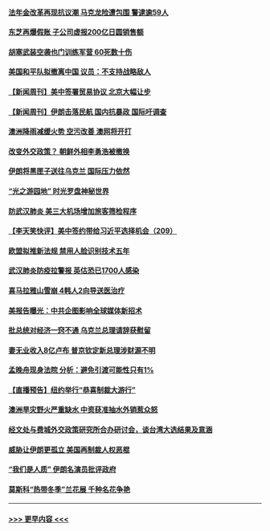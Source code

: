 #### [法年金改革再现抗议潮 马克龙险遭包围 警逮逾59人](../pages/prog202/a102755953.md?t=01191355) 
#### [东芝再爆假账 子公司虚报200亿日圆销售额](../pages/prog202/a102755949.md?t=01191355) 
#### [胡塞武装空袭也门训练军营 60死数十伤](../pages/prog202/a102755921.md?t=01191355) 
#### [美国和平队拟撤离中国 议员：不支持战略敌人](../pages/prog202/a102755896.md?t=01191355) 
#### [【新闻周刊】美中签署贸易协议  北京大幅让步](../pages/prog202/a102755893.md?t=01191355) 
#### [【新闻周刊】伊朗击落民航 国内抗暴政 国际吁调查](../pages/prog202/a102755773.md?t=01191355) 
#### [澳洲降雨减缓火势 空污改善 澳网将开打](../pages/prog202/a102755661.md?t=01191355) 
#### [改变外交政策？ 朝鲜外相李勇浩被撤换](../pages/prog202/a102755817.md?t=01191355) 
#### [伊朗将黑匣子送往乌克兰 国际压力依然](../pages/prog202/a102755784.md?t=01191355) 
#### [“光之游园地” 时光罗盘神秘世界](../pages/prog202/a102755744.md?t=01191355) 
#### [防武汉肺炎 美三大机场增加旅客筛检程序](../pages/prog202/a102755752.md?t=01191355) 
#### [【李天笑快评】美中签约带给习近平选择机会（209）](../pages/prog202/a102755709.md?t=01191355) 
#### [欧盟拟推新法规  禁用人脸识别技术五年](../pages/prog202/a102755658.md?t=01191355) 
#### [武汉肺炎防疫拉警报 英估恐已1700人感染](../pages/prog202/a102755639.md?t=01191355) 
#### [喜马拉雅山雪崩 4韩人2向导送医治疗](../pages/prog202/a102755429.md?t=01191355) 
#### [美报告曝光：中共企图影响全球媒体新招术](../pages/prog202/a102755535.md?t=01191355) 
#### [批总统对经济一窍不通 乌克兰总理请辞获慰留](../pages/prog202/a102755361.md?t=01191355) 
#### [妻无业收入8亿卢布 普京钦定新总理涉财源不明](../pages/prog202/a102755310.md?t=01191355) 
#### [孟晚舟现身法院 分析：避免引渡可能性只有1%](../pages/prog202/a102755286.md?t=01191355) 
#### [【直播预告】纽约举行“恭喜制裁大游行”](../pages/prog202/a102755308.md?t=01191355) 
#### [澳洲旱灾野火严重缺水 中资获准抽水外销惹众怒](../pages/prog202/a102755285.md?t=01191355) 
#### [经文处与费城外交政策研究所合办研讨会，谈台湾大选结果及意涵](../pages/prog202/a102755234.md?t=01191355) 
#### [威胁让伊朗更孤立 美国再制裁人权恶棍](../pages/prog202/a102755094.md?t=01191355) 
#### [“我们是人质” 伊朗名演员批评政府](../pages/prog202/a102755061.md?t=01191355) 
#### [莫斯科“热带冬季”兰花展 千种名花争艳](../pages/prog202/a102754998.md?t=01191355) 

----
#### [ >>> 更早内容 <<< ](../indexes/prog202-earlier.md)
